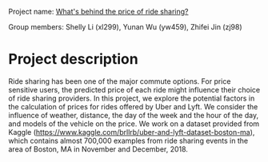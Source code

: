 Project name: [What's behind the price of ride sharing?](https://github.com/ZhifeiJin/UberLyft)

Group members: Shelly Li (xl299), Yunan Wu (yw459), Zhifei Jin (zj98)

# Project description

Ride sharing has been one of the major commute options. For price sensitive users, the predicted price of each ride might influence their choice of ride sharing providers.
In this project, we explore the potential factors in the calculation of prices for rides offered by Uber and Lyft. We consider the influence of weather, distance, the day of the week and the hour of the day, and models of the vehicle on the price. We work on a dataset provided from Kaggle (https://www.kaggle.com/brllrb/uber-and-lyft-dataset-boston-ma), which contains almost 700,000 examples from ride sharing events in the area of Boston, MA in November and December, 2018.
